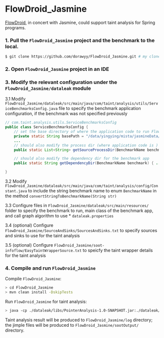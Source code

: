 # FlowDroid_Jasmine
[FlowDroid](https://github.com/secure-software-engineering/FlowDroid), in concert with Jasmine, could support taint analysis for  Spring programs.

### 1. Pull the `FlowDroid_Jasmine` project and the benchmark to the local.

```sh
$ git clone https://github.com/dorawyy/FlowDroid_Jasmine.git # my clone
```

### 2. Open `FlowDroid_Jasmine` project in an IDE

### 3. Modify the relevant configuration under the `FlowDroid_Jasmine/dataleak` module

3.1 Modify `FlowDroid_Jasmine/dataleak/src/main/java/com/taint/analysis/utils/ServiceBenchmarksConfig.java` file to specify the benchmark application configuration, if the benchmark was not specified previously 

```java
// com.taint.analysis.utils.ServiceBenchmarksConfig
public class ServiceBenchmarksConfig {
    // set the base directory of where the application code to run FlowDroid_Jasmine on is  
    private static String basePath = "/data/yingying/mista/jasmineData/case-studies";
    ...
    // should also modify the process dir (where application code is ) for the benchmark app
    public static List<String> getSourceProcessDir(BenchmarkName benchmark) { ... }

    // should also modify the dependency dir for the benchmark app
    public static String getDependencyDir(BenchmarkName benchmark) { ... }

}
```

3.2 Modify `FlowDroid_Jasmine/dataleak/src/main/java/com/taint/analysis/config/Constant.java` to include the string benchmark name to enum `BenchmarkName` in the method `convertStringToBenchmarkName(String str)`

3.3 Configure files in `FlowDroid_Jasmine/dataleak/src/main/resources/` folder to specify the benchmark to run, main class of the benchmark app, and call graph algorithm to use
    * `dataleak.properties` 

3.4 (optional) Configure `FlowDroid_Jasmine/SourceAndSinks/SourcesAndSinks.txt` to specify sources and sinks to use for the taint analysis 

3.5 (optional) Configure `FlowDroid_Jasmine/soot-infoflow/EasyTaintWrapperSource.txt` to speicfy the taint wrapper details for the taint analysis 

### 4. Compile and run `FlowDroid_Jasmine` 

Compile `FlowDroid_Jasmine`: 
```bash
> cd FlowDroid_Jasmine
> mvn clean install -DskipTests
```

Run `FlowDroid_Jasmine` for taint analysis: 
```bash
> java -cp ./dataleak/libs/PointerAnalysis-1.0-SNAPSHOT.jar:./dataleak/target/dataleak-jar-with-dependencies.jar com.taint.analysis.Main
```

Taint analysis result will be produced to `FlowDroid_Jasmine/log` directory; the jimple files will be produced to `FlowDroid_Jasmine/sootOutput/` directory.
